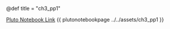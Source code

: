 @def title = "ch3_pp1"

[Pluto Notebook Link](https://github.com/stefanbringuier/QuantumComputingProblemsSolutions/tree/main/notebooks/ch3/ch3_pp1.jl)
{{ plutonotebookpage ../../assets/ch3_pp1 }}
